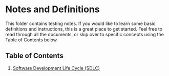 # Notes and Definitions

This folder contains testing notes. If you would like to learn some basic definitions and instructions, this is a great place to get started. Feel free to read through all the documents, or skip over to specific concepts using the Table of Contents below.

## Table of Contents

1. [Software Development Life Cycle (SDLC)](../master/notes/sdlc.md)
